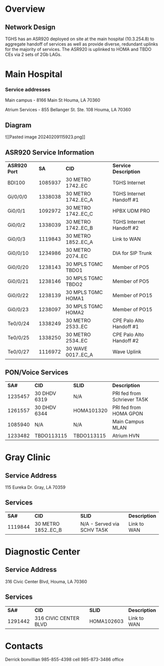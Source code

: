 # Overview

## Network Design

TGHS has an ASR920 deployed on site at the main hospital (10.3.254.8) to aggregate handoff of services as well as provide diverse, redundant uplinks for the majority of services. The ASR920 is uplinked to HOMA and TBDO CEs via 2 sets of 2Gb LAGs.

# Main Hospital

### Service addresses

Main campus - 8166 Main St Houma, LA 70360

Atrium Services - 855 Bellanger St. Ste. 108 Houma, LA 70360

## Diagram
![[Pasted image 20240209115923.png]]
## ASR920 Service Information

|   |   |   |   |
|---|---|---|---|
|**ASR920 Port**|**SA**|**CID**|**Service Description**|
|BDI100|1085937|30 METRO 1742..EC|TGHS Internet|
|Gi/0/0/0|1338038|30 METRO 1742..EC_A|TGHS Internet Handoff #1|
|Gi0/0/1|1092972|30 METRO 1742..EC_C|HPBX UDM PRO|
|Gi0/0/2|1338039|30 METRO 1742..EC_B|TGHS Internet Handoff #2|
|Gi0/0/3|1119843|30 METRO 1852..EC_A|Link to WAN|
|Gi0/0/10|1234986|30 METRO 2074..EC|DIA for SIP Trunk|
|Gi0/0/20|1238143|30 MPLS TGMC TBDO1|Member of PO5|
|Gi0/0/21|1238146|30 MPLS TGMC TBDO2|Member of PO5|
|Gi0/0/22|1238139|30 MPLS TGMC HOMA1|Member of PO15|
|Gi0/0/23|1238097|30 MPLS TGMC HOMA2|Member of PO15|
|Te0/0/24|1338249|30 METRO 2533..EC|CPE Palo Alto Handoff #1|
|Te0/0/25|1338250|30 METRO 2534..EC|CPE Palo Alto Handoff #2|
|Te0/0/27|1116972|30 WAVE 0017..EC_A|Wave Uplink|

## PON/Voice Services

|   |   |   |   |
|---|---|---|---|
|**SA#**|**CID**|**SLID**|**Description**|
|1235457|30 DHDV 6319|N/A|PRI fed from Schriever TA5K|
|1261557|30 DHDV 6344|HOMA101320|PRI fed from HOMA GPON|
|1085940|N/A|N/A|Main Campus MLAN|
|1233482|TBDO113115|TBDO113115|Atrium HVN|

# Gray Clinic

## Service Address

115 Eureka Dr. Gray, LA 70359

## Services

|   |   |   |   |
|---|---|---|---|
|**SA#**|**CID**|**SLID**|**Description**|
|1119844|30 METRO 1852..EC_B|N/A - Served via SCHV TA5K|Link to WAN|

# Diagnostic Center

## Service Address

316 Civic Center Blvd, Houma, LA 70360

## Services

|   |   |   |   |
|---|---|---|---|
|**SA#**|**CID**|**SLID**|**Description**|
|1291442|316 CIVIC CENTER BLVD|HOMA102603|Link to WAN|

# Contacts
Derrick bonvillian
985-855-4398 cell
985-873-3486 office
